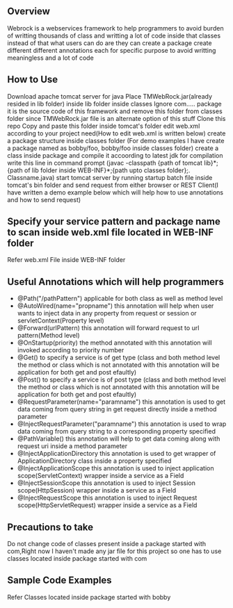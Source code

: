 ## Overview
Webrock is a webservices framework to help programmers to avoid burden of writting thousands of class and writting a lot of code inside that classes instead of that what users can do are they can create a package create different different annotations each for specific purpose to avoid writting meaningless and a lot of code

## How to Use
Download apache tomcat server for java
Place TMWebRock.jar(already resided in lib folder) inside lib folder inside classes
Ignore com..... package it is the source code of this framework and remove this folder from classes folder since TMWebRock.jar file is an alternate option of this stuff
Clone this repo Copy and paste this folder inside tomcat's folder
edit web.xml according to your project need(How to edit web.xml is written below)
create a package structure inside classes folder (For demo examples I have create a package named as bobby/foo, bobby/foo inside classes folder)
create a class inside package and compile it accoording to latest jdk
for compilation write this line in command prompt (javac -classpath {path of tomcat lib}\*;{path of lib folder inside WEB-INF}\*;{path upto classes folder};. Classname.java)
start tomcat server by running startup batch file inside tomcat's bin folder and send request from either browser or REST Client(I have written a demo example below which will help how to use annotations and how to send request)

## Specify your service pattern and package name to scan inside web.xml file located in WEB-INF folder
Refer web.xml File inside WEB-INF folder

## Useful Annotations which will help programmers
- @Path("/pathPattern") applicable for both class as well as method level 
- @AutoWired(name="propname") this annotation will help when user wants to inject data in any property from request or session or servletContext(Property level)
- @Forward(urlPattern) this annotation will forward request to url pattern(Method level)
- @OnStartup(priority) the method annotated with this annotation will invoked according to priority number
- @Get() to specify a service is of get type (class and both method level the method or class which is not annotated with this annotation will be application for both get and post efaultly)
- @Post() to specify a service is of post type (class and both method level the method or class which is not annotated with this annotation will be application for both get and post efaultly)
- @RequestParameter(name="paramname") this annotation is used to get data coming from query string in get request directly inside a method parameter
- @InjectRequestParameter("paramname") this annotation is used to wrap data coming from query string to a corresponding property specified
- @PathVariable() this annotation will help to get data coming along with request uri inside a method parameter
- @InjectApplicationDirectory this annotation is used to get wrapper of ApplicationDirectory class inside a property specified
- @InjectApplicationScope this annotation is used to inject application scope(ServletContext) wrapper inside a service as a Field
- @InjectSessionScope this annotation is used to inject Session scope(HttpSession) wrapper inside a service as a Field
- @InjectRequestScope this annotation is used to inject Request scope(HttpServletRequest) wrapper inside a service as a Field

## Precautions to take
Do not change code of classes present inside a package started with com,Right now I haven't made any jar file for this project so one has to use classes located inside package started with com

## Sample Code Examples
Refer Classes located inside package started with bobby
